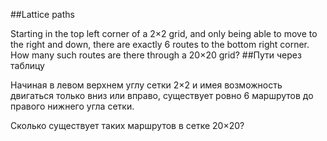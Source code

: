 ##Lattice paths

Starting in the top left corner of a 2×2 grid, and only being able to move to the right and down, there are exactly 6 routes to the bottom right corner.
How many such routes are there through a 20×20 grid?
##Пути через таблицу

Начиная в левом верхнем углу сетки 2×2 и имея возможность двигаться только вниз или вправо, существует ровно 6 маршрутов до правого нижнего угла сетки.



Сколько существует таких маршрутов в сетке 20×20?
